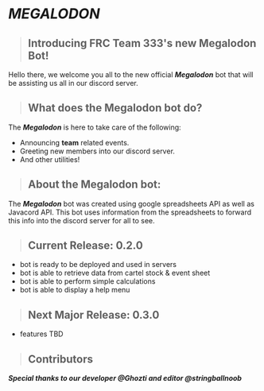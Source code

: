 # ***MEGALODON***
> ## Introducing FRC Team 333's new Megalodon Bot!
Hello there, we welcome you all to the new official ***Megalodon*** bot that will be assisting us all in our discord server.
> ## What does the **Megalodon** bot do?
The ***Megalodon*** is here to take care of the following:
- Announcing **team** related events.
- Greeting new members into our discord server.
- And other utilities!
> ## About the Megalodon bot:
The ***Megalodon*** bot was created using google spreadsheets API as well as Javacord API. 
This bot uses information from the spreadsheets to forward this info into the discord server for all to see.

> ## Current Release: 0.2.0 

* bot is ready to be deployed and used in servers
* bot is able to retrieve data from cartel stock & event sheet
* bot is able to perform simple calculations
* bot is able to display a help menu


> ## Next Major Release: 0.3.0 

* features TBD

> ## Contributors
***Special thanks to our developer @Ghozti and editor @stringballnoob***
